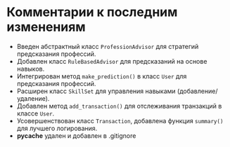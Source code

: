 # Комментарии к последним изменениям

- Введен абстрактный класс `ProfessionAdvisor` для стратегий предсказания профессий.
- Добавлен класс `RuleBasedAdvisor` для предсказаний на основе навыков.
- Интегрирован метод `make_prediction()` в класс `User` для предсказания профессий.
- Расширен класс `SkillSet` для управления навыками (добавление/удаление).
- Добавлен метод `add_transaction()` для отслеживания транзакций в классе `User`.
- Усовершенствован класс `Transaction`, добавлена функция `summary()` для лучшего логирования.
-  __pycache__ удален и добавлен в .gitignore
